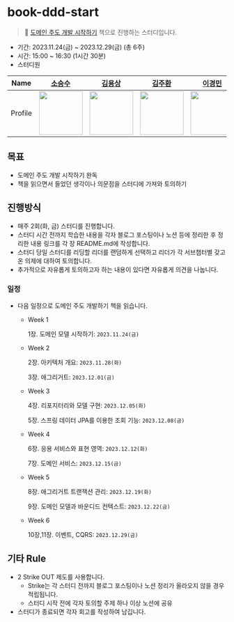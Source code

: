 # book-ddd-start
> 📔 [도메인 주도 개발 시작하기](https://product.kyobobook.co.kr/detail/S000001810495) 책으로 진행하는 스터디입니다.

- 기간: 2023.11.24(금) ~ 2023.12.29(금) (총 6주)
- 시간: 15:00 ~ 16:30 (1시간 30분)
- 스터디원
  
| Name | <center>[소승수](https://github.com/voidmelody)</center>| <center>[김용상](https://github.com/YongNyeo)</center> | <center>[김주환](https://github.com/happyjamy)</center> | <center>[이경민](https://github.com/tidavid1)</center> | <center>[임수진](https://github.com/suzzingv)</center> | <center>[홍지인](https://github.com/JIN-076)</center> |
| --- | --- | --- | --- | --- | --- | --- |
| Profile | <img width="100px" src="https://github.com/voidmelody.png" /> | <img width="100px" src="https://github.com/YongNyeo.png" /> | <img width="100px" src="https://github.com/happyjamy.png" /> | <img width="100px" src="https://github.com/tidavid1.png" /> | <img width="100px" src="https://github.com/suzzingv.png" /> | <img width="100px" src="https://github.com/JIN-076.png" /> |


## 목표
- 도메인 주도 개발 시작하기 완독
- 책을 읽으면서 들었던 생각이나 의문점을 스터디에 가져와 토의하기

## 진행방식
- 매주 2회(화, 금) 스터디를 진행합니다.
- 스터디 시간 전까지 학습한 내용을 각자 블로그 포스팅이나 노션 등에 정리한 후 정리한 내용 링크를 각 장 README.md에 작성합니다.
- 스터디 당일 스터디를 리딩할 리더를 랜덤하게 선택하고 리더가 각 서브챕터별 갖고온 의제에 대하여 토의합니다.
- 추가적으로 자유롭게 토의하고자 하는 내용이 있다면 자유롭게 의견을 나눕니다.

### 일정
- 다음 일정으로 도메인 주도 개발하기 책을 읽습니다.

  - Week 1
    
    1장. 도메인 모델 시작하기: `2023.11.24(금)`
    
  - Week 2
 
    2장. 아키텍처 개요: `2023.11.28(화)`

    3장. 애그리거트: `2023.12.01(금)`
    
  - Week 3
    
    4장. 리포지터리와 모델 구현: `2023.12.05(화)`

    5장. 스프링 데이터 JPA를 이용한 조회 기능: `2023.12.08(금)`
    
  - Week 4
    
    6장. 응용 서비스와 표현 영역: `2023.12.12(화)`

    7장. 도메인 서비스: `2023.12.15(금)`
    
  - Week 5
    
    8장. 애그리거트 트랜잭션 관리: `2023.12.19(화)`

    9장. 도메인 모델과 바운디드 컨텍스트: `2023.12.22(금)`
    
  - Week 6
    
    10장,11장. 이벤트, CQRS: `2023.12.29(금)`
    

## 기타 Rule
- 2 Strike OUT 제도를 사용합니다.
  - Strike는 각 스터디 전까지 블로그 포스팅이나 노션 정리가 올라오지 않을 경우 적립됩니다.
  - 스터디 시작 전에 각자 토의할 주제 하나 이상 노션에 공유
- 스터디가 종료되면 각자 회고를 작성하여 남깁니다.
